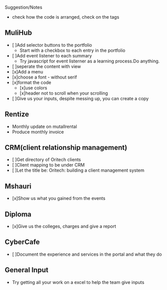 Suggestion/Notes

- check how the code is arranged, check on the tags

## MuliHub

- [ ]Add selector buttons to the portfolio
  - Start with a checkbox to each entry in the portfolio
- [ ]Add event listener to each summary
  - Try javascript for event listerner as a learning process.Do anything.
- [ ]seperate the content with view
- [x]Add a menu
- [x]choose a font - without serif
- [x]format the code
  - [x]use colors
  - [x]header not to scroll when your scrolling
- [ ]Give us your inputs, despite messing up, you can create a copy

## Rentize

- Monthly update on mutallrental
- Produce monthly invoice

## CRM(client relationship management)

- [ ]Get directory of Oritech clients
- [ ]Client mapping to be under CRM
- [ ]Let the title be: Oritech: building a client management system

## Mshauri

- [x]Show us what you gained from the events

## Diploma

- [x]Give us the colleges, charges and give a report

## CyberCafe

- [ ]Document the experience and services in the portal and what they do

## General Input

- Try getting all your work on a excel to help the team give inputs
